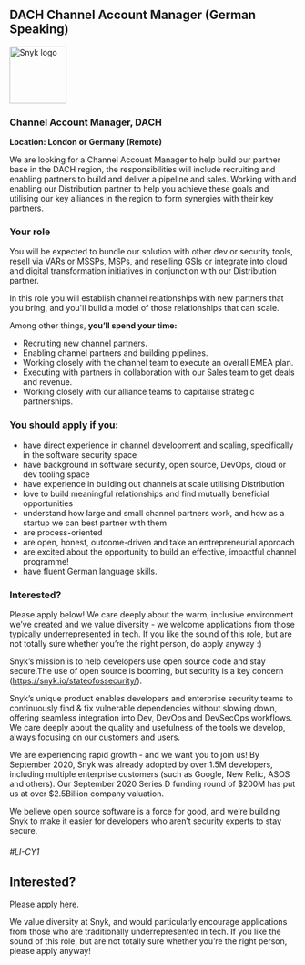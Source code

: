 DACH Channel Account Manager (German Speaking)
---

<img src="https://res.cloudinary.com/snyk/image/upload/v1537345894/press-kit/brand/logo-black.png" width="100" alt="Snyk logo" />

<h3><strong>Channel Account Manager, DACH</strong></h3>
<p><strong>Location: London or Germany (Remote)&nbsp;</strong></p>
<p><span style="font-weight: 400;">We are looking for a Channel Account Manager to help build our partner base in the DACH region, the responsibilities will include recruiting and enabling partners to build and deliver a pipeline and sales. Working with and enabling our Distribution partner to help you achieve these goals and utilising our key alliances in the region to form synergies with their key partners.</span></p>
<h3><strong>Your role</strong></h3>
<p><span style="font-weight: 400;">You will be expected to bundle our solution with other dev or security tools, resell via VARs or MSSPs, MSPs, and reselling GSIs or integrate into cloud and digital transformation initiatives in conjunction with our Distribution partner.</span></p>
<p><span style="font-weight: 400;">In this role you will establish channel relationships with new partners that you bring, and you'll build a model of those relationships that can scale.&nbsp;</span></p>
<p><span style="font-weight: 400;">Among other things, <strong>you’ll spend your time:</strong></span></p>
<ul>
<li><span style="font-weight: 400;">Recruiting new channel partners.</span></li>
<li><span style="font-weight: 400;">Enabling channel partners and building pipelines.</span></li>
<li><span style="font-weight: 400;">Working closely with the channel team to execute an overall EMEA plan.</span></li>
<li><span style="font-weight: 400;">Executing with partners in collaboration with our Sales team to get deals and revenue.</span></li>
<li><span style="font-weight: 400;">Working closely with our alliance teams to capitalise strategic partnerships.</span></li>
</ul>
<h3><strong>You should apply if you:</strong></h3>
<ul>
<li style="font-weight: 400;"><span style="font-weight: 400;">have direct experience in channel development and scaling, specifically in the software security space</span></li>
<li style="font-weight: 400;"><span style="font-weight: 400;">have background in software security, open source, DevOps, cloud or dev tooling space</span></li>
<li style="font-weight: 400;"><span style="font-weight: 400;">have experience in building out channels at scale utilising Distribution</span></li>
<li style="font-weight: 400;"><span style="font-weight: 400;">love to build meaningful relationships and find mutually beneficial opportunities</span></li>
<li style="font-weight: 400;"><span style="font-weight: 400;">understand how large and small channel partners work, and how as a startup we can best partner with them</span></li>
<li style="font-weight: 400;"><span style="font-weight: 400;">are process-oriented&nbsp;</span></li>
<li style="font-weight: 400;"><span style="font-weight: 400;">are open, honest, outcome-driven and take an entrepreneurial approach</span></li>
<li style="font-weight: 400;"><span style="font-weight: 400;">are excited about the opportunity to build an effective, impactful channel programme!</span></li>
<li style="font-weight: 400;"><span style="font-weight: 400;">have fluent German language skills.</span></li>
</ul>
<h3><strong>Interested?</strong></h3>
<p><span style="font-weight: 400;">Please apply below! We care deeply about the warm, inclusive environment we’ve created and we value diversity - we welcome applications from those typically underrepresented in tech. If you like the sound of this role, but are not totally sure whether you’re the right person, do apply anyway :)</span></p>
<p>Snyk’s mission is to help developers use open source code and stay secure.The use of open source is booming, but security is a key concern (<a class="c-link" href="https://snyk.io/stateofossecurity/" target="_blank" data-stringify-link="https://snyk.io/stateofossecurity/" data-sk="tooltip_parent">https://snyk.io/stateofossecurity/</a>).</p>
<p>Snyk’s unique product enables developers and enterprise security teams to continuously find &amp; fix vulnerable dependencies without slowing down, offering seamless integration into Dev, DevOps and DevSecOps workflows. We care deeply about the quality and usefulness of the tools we develop, always focusing on our customers and users.</p>
<p>We are experiencing rapid growth - and we want you to join us! By September 2020, Snyk was already adopted by over 1.5M developers, including multiple enterprise customers (such as Google, New Relic, ASOS and others). Our September 2020 Series D funding round of $200M has put us at over $2.5Billion company valuation.</p>
<p>We believe open source software is a force for good, and we’re building Snyk to make it easier for developers who aren’t security experts to stay secure.</p>
<h6><em><span style="font-weight: 400;">#LI-CY1</span></em></h6>

Interested?
---

Please apply [here](https://boards.greenhouse.io/snyk/jobs/4526093002#app).

We value diversity at Snyk, and would particularly encourage applications from those who are traditionally underrepresented in tech.
If you like the sound of this role, but are not totally sure whether you’re the right person, please apply anyway!
